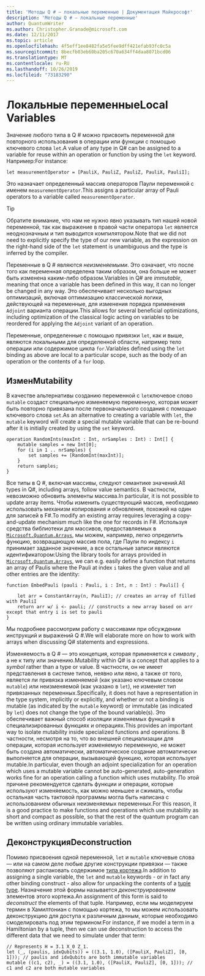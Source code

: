 ```yaml
---
title: 'Методы Q # — локальные переменные | Документация Майкрософт'
description: 'Методы Q # — локальные переменные'
author: QuantumWriter
ms.author: Christopher.Granade@microsoft.com
ms.date: 12/11/2017
ms.topic: article
ms.openlocfilehash: 4f5eff1ee8482fa5e5fee9dff421efab93fc0c5a
ms.sourcegitcommit: 8becfb03eb60ba205c670a634ff4daa8071bcd06
ms.translationtype: MT
ms.contentlocale: ru-RU
ms.lasthandoff: 10/26/2019
ms.locfileid: "73183290"
---
```

# <a name="local-variables"></a><span data-ttu-id="099ab-103">Локальные переменные</span><span class="sxs-lookup"><span data-stu-id="099ab-103">Local Variables</span></span> #

<span data-ttu-id="099ab-104">Значение любого типа в Q # можно присвоить переменной для повторного использования в операции или функции с помощью ключевого слова `let`.</span><span class="sxs-lookup"><span data-stu-id="099ab-104">A value of any type in Q# can be assigned to a variable for reuse within an operation or function by using the `let` keyword.</span></span>
<span data-ttu-id="099ab-105">Например:</span><span class="sxs-lookup"><span data-stu-id="099ab-105">For instance:</span></span>

```qsharp
let measurementOperator = [PauliX, PauliZ, PauliZ, PauliX, PauliI];
```

<span data-ttu-id="099ab-106">Это назначает определенный массив операторов Паули переменной с именем `measurementOperator`.</span><span class="sxs-lookup"><span data-stu-id="099ab-106">This assigns a particular array of Pauli operators to a variable called `measurementOperator`.</span></span>

> [!TIP]
> <span data-ttu-id="099ab-107">Обратите внимание, что нам не нужно явно указывать тип нашей новой переменной, так как выражение в правой части оператора `let` является неоднозначным и тип выводится компилятором.</span><span class="sxs-lookup"><span data-stu-id="099ab-107">Note that we did not need to explicitly specify the type of our new variable, as the expression on the right-hand side of the `let` statement is unambiguous and the type is inferred by the compiler.</span></span> 

<span data-ttu-id="099ab-108">Переменные в Q # являются *неизменяемыми*. Это означает, что после того как переменная определена таким образом, она больше не может быть изменена каким-либо образом.</span><span class="sxs-lookup"><span data-stu-id="099ab-108">Variables in Q# are *immutable*, meaning that once a variable has been defined in this way, it can no longer be changed in any way.</span></span>
<span data-ttu-id="099ab-109">Это обеспечивает несколько выгодных оптимизаций, включая оптимизацию классической логики, действующей на переменные, для изменения порядка применения `Adjoint` варианта операции.</span><span class="sxs-lookup"><span data-stu-id="099ab-109">This allows for several beneficial optimizations, including optimization of the classical logic acting on variables to be reordered for applying the `Adjoint` variant of an operation.</span></span>

<span data-ttu-id="099ab-110">Переменные, определенные с помощью привязки `let`, как и выше, являются локальными для определенной области, например тело операции или содержимое цикла `for`.</span><span class="sxs-lookup"><span data-stu-id="099ab-110">Variables defined using the `let` binding as above are local to a particular scope, such as the body of an operation or the contents of a `for` loop.</span></span>


## <a name="mutability"></a><span data-ttu-id="099ab-111">Измен</span><span class="sxs-lookup"><span data-stu-id="099ab-111">Mutability</span></span> ##

<span data-ttu-id="099ab-112">В качестве альтернативы созданию переменной с `let`ключевое слово `mutable` создаст специальную изменяемую переменную, которая может быть повторно привязана после первоначального создания с помощью ключевого слова `set`.</span><span class="sxs-lookup"><span data-stu-id="099ab-112">As an alternative to creating a variable with `let`, the `mutable` keyword will create a special mutable variable that can be re-bound after it is initially created by using the `set` keyword.</span></span>

```qsharp
operation RandomInts(maxInt : Int, nrSamples : Int) : Int[] {
    mutable samples = new Int[0];
    for (i in 1 .. nrSamples) {
        set samples += [RandomInt(maxInt)];
    }
    return samples;
}
```

<span data-ttu-id="099ab-113">Все типы в Q #, включая массивы, следуют семантике значений.</span><span class="sxs-lookup"><span data-stu-id="099ab-113">All types in Q#, including arrays, follow value semantics.</span></span> <span data-ttu-id="099ab-114">В частности, невозможно обновить элементы массива.</span><span class="sxs-lookup"><span data-stu-id="099ab-114">In particular, it is not possible to update array items.</span></span> <span data-ttu-id="099ab-115">Чтобы изменить существующий массив, необходимо использовать механизм копирования и обновления, похожий на один для записей в F#.</span><span class="sxs-lookup"><span data-stu-id="099ab-115">To modify an existing array requires leveraging a copy-and-update mechanism much like the one for records in F#.</span></span> <span data-ttu-id="099ab-116">Используя средства библиотеки для массивов, предоставляемых в [`Microsoft.Quantum.Arrays`](xref:microsoft.quantum.arrays), мы можем, например, легко определить функцию, возвращающую массив пола, где Паули по индексу `i` принимает заданное значение, а все остальные записи являются идентификатором:</span><span class="sxs-lookup"><span data-stu-id="099ab-116">Using the library tools for arrays provided in [`Microsoft.Quantum.Arrays`](xref:microsoft.quantum.arrays), we can e.g. easily define a function that returns an array of Paulis where the Pauli at index `i` takes the given value and all other entries are the identity:</span></span> 

```qsharp
function EmbedPauli (pauli : Pauli, i : Int, n : Int) : Pauli[] {
    
    let arr = ConstantArray(n, PauliI); // creates an array of filled with PauliI
    return arr w/ i <- pauli; // constructs a new array based on arr except that entry i is set to pauli
}
```

<span data-ttu-id="099ab-117">Мы подробнее рассмотрим работу с массивами при обсуждении инструкций и выражений Q #.</span><span class="sxs-lookup"><span data-stu-id="099ab-117">We will elaborate more on how to work with arrays when discussing Q# statements and expressions.</span></span> 

<span data-ttu-id="099ab-118">Изменяемость в Q # — это концепция, которая применяется к *символу* , а не к типу или значению.</span><span class="sxs-lookup"><span data-stu-id="099ab-118">Mutability within Q# is a concept that applies to a *symbol* rather than a type or value.</span></span> <span data-ttu-id="099ab-119">В частности, он не имеет представления в системе типов, неявно или явно, а также от того, является ли привязка изменяемой (как указано ключевым словом `mutable`) или неизменяемой (как указано в `let`), не изменяет тип привязанных переменных.</span><span class="sxs-lookup"><span data-stu-id="099ab-119">Specifically, it does not have a representation in the type system, implicitly or explicitly, and whether or not a binding is mutable (as indicated by the `mutable` keyword) or immutable (as indicated by `let`) does not change the type of the bound variable(s).</span></span> <span data-ttu-id="099ab-120">Это обеспечивает важный способ изоляции изменяемых функций в специализированных функциях и операциях.</span><span class="sxs-lookup"><span data-stu-id="099ab-120">This provides an important way to isolate mutability inside specialized functions and operations.</span></span>
<span data-ttu-id="099ab-121">В частности, несмотря на то, что во внешней специализации для операции, которая использует изменяемую переменную, не может быть создана автоматически, автоматическое создание автоматически выполняется для операции, вызывающей функцию, которая использует mutable.</span><span class="sxs-lookup"><span data-stu-id="099ab-121">In particular, even though an adjoint specialization for an operation which uses a mutable variable cannot be auto-generated, auto-generation works fine for an operation calling a function which uses mutability.</span></span>
<span data-ttu-id="099ab-122">По этой причине рекомендуется сделать функции и операции, которые используют изменяемость, как можно меньшее и сжимать, чтобы остальная часть тактовой программы могла быть написана с использованием обычных неизменяемых переменных.</span><span class="sxs-lookup"><span data-stu-id="099ab-122">For this reason, it is a good practice to make functions and operations which use mutability as short and compact as possible, so that the rest of the quantum program can be written using ordinary immutable variables.</span></span>


## <a name="deconstruction"></a><span data-ttu-id="099ab-123">Деконструкция</span><span class="sxs-lookup"><span data-stu-id="099ab-123">Deconstruction</span></span> ##

<span data-ttu-id="099ab-124">Помимо присвоения одной переменной, `let` и `mutable` ключевые слова — или на самом деле любые другие конструкции привязки — также позволяют распаковать содержимое [типа кортежа](xref:microsoft.quantum.language.type-model#tuple-types).</span><span class="sxs-lookup"><span data-stu-id="099ab-124">In addition to assigning a single variable, the `let` and `mutable` keywords - or in fact any other binding construct - also allow for unpacking the contents of a [tuple type](xref:microsoft.quantum.language.type-model#tuple-types).</span></span>
<span data-ttu-id="099ab-125">Назначение этой формы называется *деконструированием* элементов этого кортежа.</span><span class="sxs-lookup"><span data-stu-id="099ab-125">An assignment of this form is said to *deconstruct* the elements of that tuple.</span></span>
<span data-ttu-id="099ab-126">Например, если мы моделируем термин в Хамилтониан с помощью кортежа, то мы можем использовать деконструкцию для доступа к различным данным, которые необходимо смоделировать под этим термином:</span><span class="sxs-lookup"><span data-stu-id="099ab-126">For instance, if we model a term in a Hamiltonian by a tuple, then we can use deconstruction to access the different data that we need to simulate under that term:</span></span>

```qsharp
// Represents H = 3.1 X_0 Z_1.
let (_, (paulis, idxQubits)) = ((3.1, 1.0), ([PauliX, PauliZ], [0, 1])); // paulis and idxQubits are both immutable variables
mutable ((c1, c2), _) = ((3.1, 1.0), ([PauliX, PauliZ], [0, 1])); // c1 and c2 are both mutable variables
```


